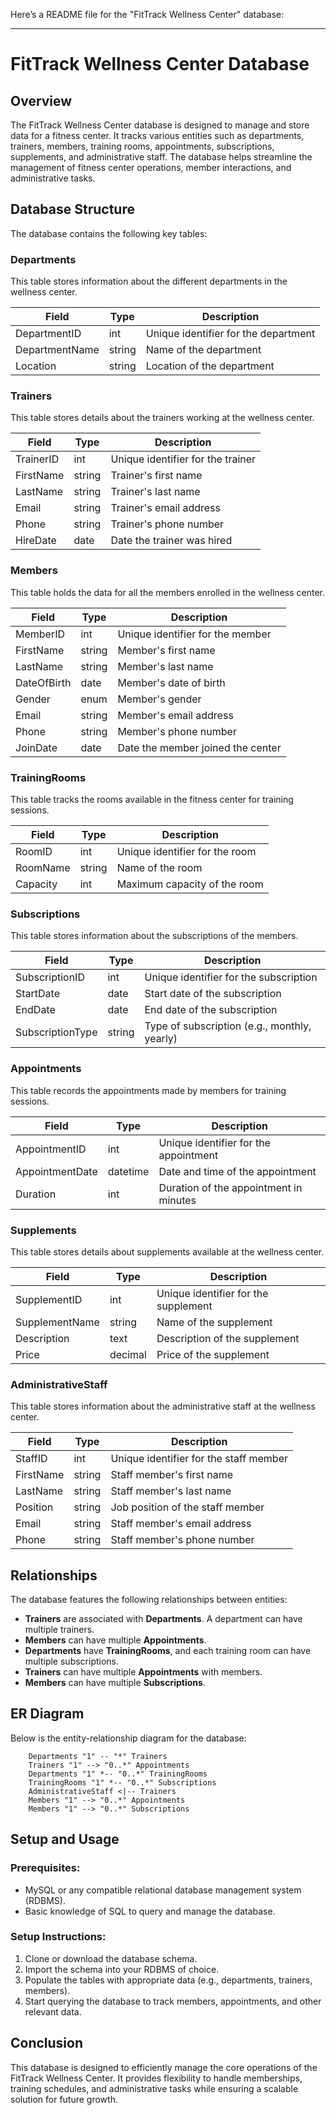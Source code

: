 Here’s a README file for the "FitTrack Wellness Center" database:

---

# FitTrack Wellness Center Database

## Overview

The FitTrack Wellness Center database is designed to manage and store data for a fitness center. It tracks various entities such as departments, trainers, members, training rooms, appointments, subscriptions, supplements, and administrative staff. The database helps streamline the management of fitness center operations, member interactions, and administrative tasks.

## Database Structure

The database contains the following key tables:

### **Departments**

This table stores information about the different departments in the wellness center.

| Field          | Type   | Description                          |
| -------------- | ------ | ------------------------------------ |
| DepartmentID   | int    | Unique identifier for the department |
| DepartmentName | string | Name of the department               |
| Location       | string | Location of the department           |

### **Trainers**

This table stores details about the trainers working at the wellness center.

| Field     | Type   | Description                       |
| --------- | ------ | --------------------------------- |
| TrainerID | int    | Unique identifier for the trainer |
| FirstName | string | Trainer's first name              |
| LastName  | string | Trainer's last name               |
| Email     | string | Trainer's email address           |
| Phone     | string | Trainer's phone number            |
| HireDate  | date   | Date the trainer was hired        |

### **Members**

This table holds the data for all the members enrolled in the wellness center.

| Field       | Type   | Description                       |
| ----------- | ------ | --------------------------------- |
| MemberID    | int    | Unique identifier for the member  |
| FirstName   | string | Member's first name               |
| LastName    | string | Member's last name                |
| DateOfBirth | date   | Member's date of birth            |
| Gender      | enum   | Member's gender                   |
| Email       | string | Member's email address            |
| Phone       | string | Member's phone number             |
| JoinDate    | date   | Date the member joined the center |

### **TrainingRooms**

This table tracks the rooms available in the fitness center for training sessions.

| Field    | Type   | Description                    |
| -------- | ------ | ------------------------------ |
| RoomID   | int    | Unique identifier for the room |
| RoomName | string | Name of the room               |
| Capacity | int    | Maximum capacity of the room   |

### **Subscriptions**

This table stores information about the subscriptions of the members.

| Field            | Type   | Description                                  |
| ---------------- | ------ | -------------------------------------------- |
| SubscriptionID   | int    | Unique identifier for the subscription       |
| StartDate        | date   | Start date of the subscription               |
| EndDate          | date   | End date of the subscription                 |
| SubscriptionType | string | Type of subscription (e.g., monthly, yearly) |

### **Appointments**

This table records the appointments made by members for training sessions.

| Field           | Type     | Description                            |
| --------------- | -------- | -------------------------------------- |
| AppointmentID   | int      | Unique identifier for the appointment  |
| AppointmentDate | datetime | Date and time of the appointment       |
| Duration        | int      | Duration of the appointment in minutes |

### **Supplements**

This table stores details about supplements available at the wellness center.

| Field          | Type    | Description                          |
| -------------- | ------- | ------------------------------------ |
| SupplementID   | int     | Unique identifier for the supplement |
| SupplementName | string  | Name of the supplement               |
| Description    | text    | Description of the supplement        |
| Price          | decimal | Price of the supplement              |

### **AdministrativeStaff**

This table stores information about the administrative staff at the wellness center.

| Field     | Type   | Description                            |
| --------- | ------ | -------------------------------------- |
| StaffID   | int    | Unique identifier for the staff member |
| FirstName | string | Staff member's first name              |
| LastName  | string | Staff member's last name               |
| Position  | string | Job position of the staff member       |
| Email     | string | Staff member's email address           |
| Phone     | string | Staff member's phone number            |

## Relationships

The database features the following relationships between entities:

- **Trainers** are associated with **Departments**. A department can have multiple trainers.
- **Members** can have multiple **Appointments**.
- **Departments** have **TrainingRooms**, and each training room can have multiple subscriptions.
- **Trainers** can have multiple **Appointments** with members.
- **Members** can have multiple **Subscriptions**.

## ER Diagram

Below is the entity-relationship diagram for the database:

```
    Departments "1" -- "*" Trainers
    Trainers "1" --> "0..*" Appointments
    Departments "1" *-- "0..*" TrainingRooms
    TrainingRooms "1" *-- "0..*" Subscriptions
    AdministrativeStaff <|-- Trainers
    Members "1" --> "0..*" Appointments
    Members "1" --> "0..*" Subscriptions
```

## Setup and Usage

### Prerequisites:

- MySQL or any compatible relational database management system (RDBMS).
- Basic knowledge of SQL to query and manage the database.

### Setup Instructions:

1. Clone or download the database schema.
2. Import the schema into your RDBMS of choice.
3. Populate the tables with appropriate data (e.g., departments, trainers, members).
4. Start querying the database to track members, appointments, and other relevant data.

## Conclusion

This database is designed to efficiently manage the core operations of the FitTrack Wellness Center. It provides flexibility to handle memberships, training schedules, and administrative tasks while ensuring a scalable solution for future growth.
